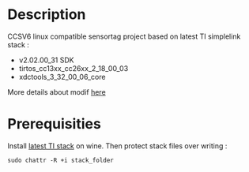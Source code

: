 # Description
CCSV6 linux compatible sensortag project based on latest TI simplelink stack : 
 * v2.02.00_31 SDK
 * tirtos_cc13xx_cc26xx_2_18_00_03
 * xdctools_3_32_00_06_core

More details about modif [here](https://e2e.ti.com/support/wireless_connectivity/bluetooth_low_energy/f/538/p/412962/1910156#pi239031350=2)

# Prerequisities
Install [latest TI stack](http://www.ti.com/tool/ble-stack) on wine. Then protect stack files over writing :

    sudo chattr -R +i stack_folder
   
